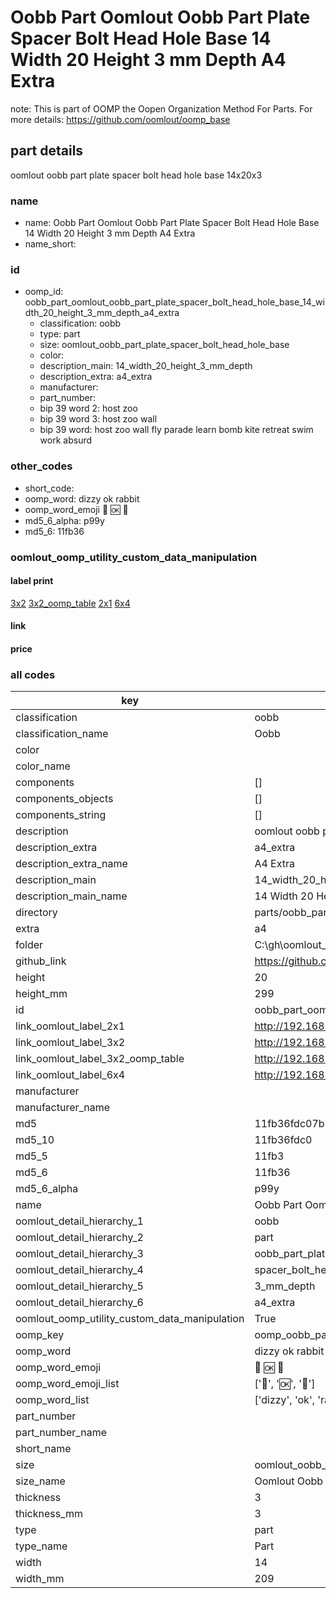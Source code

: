 # Oobb Part Oomlout Oobb Part Plate Spacer Bolt Head Hole Base 14 Width 20 Height 3 mm Depth A4 Extra  

note: This is part of OOMP the Oopen Organization Method For Parts. For more details: https://github.com/oomlout/oomp_base

##  part details
  



oomlout oobb part plate spacer bolt head hole base 14x20x3



### name
* name: Oobb Part Oomlout Oobb Part Plate Spacer Bolt Head Hole Base 14 Width 20 Height 3 mm Depth A4 Extra
* name_short: 
### id
* oomp_id: oobb_part_oomlout_oobb_part_plate_spacer_bolt_head_hole_base_14_width_20_height_3_mm_depth_a4_extra
  * classification: oobb
  * type: part
  * size: oomlout_oobb_part_plate_spacer_bolt_head_hole_base
  * color: 
  * description_main: 14_width_20_height_3_mm_depth
  * description_extra: a4_extra
  * manufacturer: 
  * part_number: 
  * bip 39 word 2: host zoo
  * bip 39 word 3: host zoo wall
  * bip 39 word: host zoo wall fly parade learn bomb kite retreat swim work absurd

### other_codes
* short_code: 
* oomp_word: dizzy ok rabbit
* oomp_word_emoji :dizzy: :ok: :rabbit:
* md5_6_alpha: p99y
* md5_6: 11fb36






### oomlout_oomp_utility_custom_data_manipulation
#### label print
[3x2](http://192.168.1.245:1112/?label=oomp%20p99y)
[3x2_oomp_table](http://192.168.1.108:1112/?label=oomp%20p99y)
[2x1](http://192.168.1.242:1112/?label=oomp%20p99y)
[6x4](http://192.168.1.55:1112/?label=oomp%20p99y)    

#### link

                              

#### price







### all codes 
| key | value |  
| --- | --- |  
| classification | oobb |  
| classification_name | Oobb |  
| color |  |  
| color_name |  |  
| components | [] |  
| components_objects | [] |  
| components_string | [] |  
| description | oomlout oobb part plate spacer bolt head hole base 14x20x3 |  
| description_extra | a4_extra |  
| description_extra_name | A4 Extra |  
| description_main | 14_width_20_height_3_mm_depth |  
| description_main_name | 14 Width 20 Height 3 mm Depth |  
| directory | parts/oobb_part_oomlout_oobb_part_plate_spacer_bolt_head_hole_base_14_width_20_height_3_mm_depth_a4_extra |  
| extra | a4 |  
| folder | C:\gh\oomlout_oobb_version_4_generated_parts\things\oobb_part_oomlout_oobb_part_plate_spacer_bolt_head_hole_base_14_width_20_height_3_mm_depth_a4_extra |  
| github_link | https://github.com/oomlout/oomlout_oomp_part_src/tree/main/parts/oobb_part_oomlout_oobb_part_plate_spacer_bolt_head_hole_base_14_width_20_height_3_mm_depth_a4_extra |  
| height | 20 |  
| height_mm | 299 |  
| id | oobb_part_oomlout_oobb_part_plate_spacer_bolt_head_hole_base_14_width_20_height_3_mm_depth_a4_extra |  
| link_oomlout_label_2x1 | http://192.168.1.242:1112/?label=oomp%20p99y |  
| link_oomlout_label_3x2 | http://192.168.1.245:1112/?label=oomp%20p99y |  
| link_oomlout_label_3x2_oomp_table | http://192.168.1.108:1112/?label=oomp%20p99y |  
| link_oomlout_label_6x4 | http://192.168.1.55:1112/?label=oomp%20p99y |  
| manufacturer |  |  
| manufacturer_name |  |  
| md5 | 11fb36fdc07b2325fb50059fed7ffb70 |  
| md5_10 | 11fb36fdc0 |  
| md5_5 | 11fb3 |  
| md5_6 | 11fb36 |  
| md5_6_alpha | p99y |  
| name | Oobb Part Oomlout Oobb Part Plate Spacer Bolt Head Hole Base 14 Width 20 Height 3 mm Depth A4 Extra |  
| oomlout_detail_hierarchy_1 | oobb |  
| oomlout_detail_hierarchy_2 | part |  
| oomlout_detail_hierarchy_3 | oobb_part_plate |  
| oomlout_detail_hierarchy_4 | spacer_bolt_head_hole_base |  
| oomlout_detail_hierarchy_5 | 3_mm_depth |  
| oomlout_detail_hierarchy_6 | a4_extra |  
| oomlout_oomp_utility_custom_data_manipulation | True |  
| oomp_key | oomp_oobb_part_oomlout_oobb_part_plate_spacer_bolt_head_hole_base_14_width_20_height_3_mm_depth_a4_extra |  
| oomp_word | dizzy ok rabbit |  
| oomp_word_emoji | :dizzy: :ok: :rabbit: |  
| oomp_word_emoji_list | [':dizzy:', ':ok:', ':rabbit:'] |  
| oomp_word_list | ['dizzy', 'ok', 'rabbit'] |  
| part_number |  |  
| part_number_name |  |  
| short_name |  |  
| size | oomlout_oobb_part_plate_spacer_bolt_head_hole_base |  
| size_name | Oomlout Oobb Part Plate Spacer Bolt Head Hole Base |  
| thickness | 3 |  
| thickness_mm | 3 |  
| type | part |  
| type_name | Part |  
| width | 14 |  
| width_mm | 209 |  
